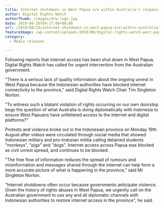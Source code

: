 ```yaml
---
title: Internet shutdowns in West Papua are within Australia's responsibility
author: Digital Rights Watch
authorThumb: /images/drw-logo.jpg
date: 2019-08-28T04:17:08+00:00
url: /2019/08/28/internet-shutdowns-in-west-papua-are-within-australias-responsibility/
featureImage: /wp-content/uploads/2019/08/digital-rights-watch-west-papua-restore-internet.jpg
category:
  - Media releases

---
```

Following reports that internet access has been shut down in West Papua, Digital Rights Watch has called for urgent intervention from the Australian government.

"There is a serious lack of quality information about the ongoing unrest in West Papua because the Indonesian authorities have blocked internet connectivity to the province," said Digital Rights Watch Chair Tim Singleton Norton.

"To witness such a blatant violation of rights occurring on our own doorstop begs the question of what Australia is doing diplomatically with Indonesia to ensure West Papuans have unfettered access to the internet and digital platforms?"

Protests and violence broke out in the Indonesian province on Monday 19th August after videos were circulated through social media that showed Indonesian military and pro-Indosian militia calling detained students "monkeys", "pigs" and "dogs". Internet access across Papua was blocked as civil unrest spread, and continues to be blocked.

"The free flow of information reduces the spread of rumours and misinformation and messages shared through the internet can help form a more accurate picture of what is happening in the province,&#8221; said Mr Singleton Norton.

"Internet shutdowns often occur because governments anticipate violence. Given the history of rights abuses in West Papua, we urgently call on the Australian government to use any and all diplomatic channels with Indonesian authorities to restore internet access in the province", he said.
